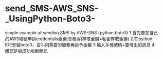 # send_SMS-AWS_SNS-_UsingPython-Boto3-
simple example of sending SMS by AWS-SNS (python boto3)
1.首先要在自己的AWS帳號申請credentials金鑰:會獲得(存取金鑰+私密存取金鑰)
2.在python IDE安裝boto3，並叫用需要的服務再給予金鑰
3.輸入手機號碼+要傳出的訊息
4.確認是否成功收到簡訊
